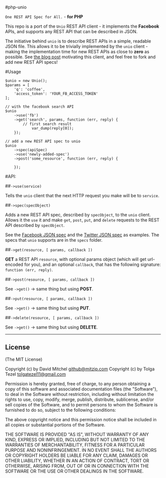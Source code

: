 #php-unio

`One REST API Spec for All.` - **for PHP**

This repo is a port of the `Unio` REST API client - it implements the **Facebook** APIs, and supports any REST API that can be described in JSON.

The initiative behind `unio` is to describe REST APIs in a simple, readable JSON file. This allows it to be trivially implemented by the `unio` client - making the implementation time for new REST APIs as close to **zero** as possible. See [the blog post](http://ttezel.github.com) motivating this client, and feel free to fork and add new REST API specs!

#Usage


	$unio = new Unio();
	$params = [
	    'q': 'coffee',
	    'access_token': 'YOUR_FB_ACCESS_TOKEN'
	];
	
	// with the facebook search API
	$unio
		->use('fb')
		->get('search', params, function (err, reply) {
			// first search result
	        	var_dump(reply[0]);
		});
	
	// add a new REST API spec to unio
	$unio
		->spec(apiSpec)
		->use('newly-added-spec')
		->post('some_resource', function (err, reply) {
		
		});

#API:

##`->use(service)`

Tells the `unio` client that the next HTTP request you make will be to `service`.

##`->spec(specObject)`
    
Adds a new REST API spec, described by `specObject`, to the `unio` client. Allows it the `use` it and make `get`, `post`, `put`, and `delete` requests to the REST API described by `specObject`.

See the [Facebook JSON spec](https://github.com/ttezel/unio/blob/master/specs/fb.json) and the [Twitter JSON spec](https://github.com/ttezel/unio/blob/master/specs/twitter.json) as examples. The specs that `unio` supports are in the `specs` folder.

##`->get(resource, [ params, callback ])`

**GET** a REST API `resource`, with optional params object (which will get url-encoded for you), and an optional `callback`, that has the following signature: `function (err, reply)`.

##`->post(resource, [ params, callback ])`

See `->get()` -> same thing but using **POST**.

##`->put(resource, [ params, callback ])`

See `->get()` -> same thing but using **PUT**.

##`->delete(resource, [ params, callback ])`

See `->get()` -> same thing but using **DELETE**.

-------

## License 

(The MIT License)

Copyright (c) by David Mitchel <github@mitzip.com>
Copyright (c) by Tolga Tezel <tolgatezel11@gmail.com>

Permission is hereby granted, free of charge, to any person obtaining a copy
of this software and associated documentation files (the "Software"), to deal
in the Software without restriction, including without limitation the rights
to use, copy, modify, merge, publish, distribute, sublicense, and/or sell
copies of the Software, and to permit persons to whom the Software is
furnished to do so, subject to the following conditions:

The above copyright notice and this permission notice shall be included in
all copies or substantial portions of the Software.

THE SOFTWARE IS PROVIDED "AS IS", WITHOUT WARRANTY OF ANY KIND, EXPRESS OR
IMPLIED, INCLUDING BUT NOT LIMITED TO THE WARRANTIES OF MERCHANTABILITY,
FITNESS FOR A PARTICULAR PURPOSE AND NONINFRINGEMENT. IN NO EVENT SHALL THE
AUTHORS OR COPYRIGHT HOLDERS BE LIABLE FOR ANY CLAIM, DAMAGES OR OTHER
LIABILITY, WHETHER IN AN ACTION OF CONTRACT, TORT OR OTHERWISE, ARISING FROM,
OUT OF OR IN CONNECTION WITH THE SOFTWARE OR THE USE OR OTHER DEALINGS IN
THE SOFTWARE.